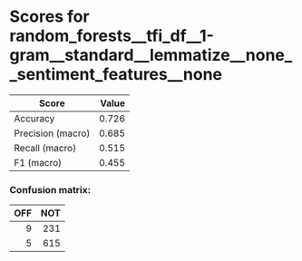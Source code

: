# Scores for random_forests__tfi_df__1-gram__standard__lemmatize__none__sentiment_features__none
|      Score      |Value|
|-----------------|----:|
|Accuracy         |0.726|
|Precision (macro)|0.685|
|Recall (macro)   |0.515|
|F1 (macro)       |0.455|

### Confusion matrix:
|OFF|NOT|
|--:|--:|
|  9|231|
|  5|615|
